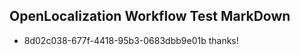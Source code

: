 ## OpenLocalization Workflow Test MarkDown
* 8d02c038-677f-4418-95b3-0683dbb9e01b thanks!

<!--HONumber=Jul16_HO4-->


